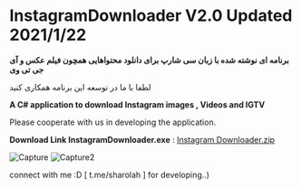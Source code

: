 # InstagramDownloader V2.0 Updated 2021/1/22
**برنامه ای نوشته شده با زبان سی شارپ برای دانلود محتواهایی همچون فیلم عکس و آی جی تی وی**

لطفا با ما در توسعه این برنامه همکاری کنید


**A C# application to download Instagram images , Videos and IGTV**

Please cooperate with us in developing the application.

**Download Link InstagramDownloader.exe** :
[Instagram Downloader.zip](https://github.com/RonimaxTeam/InstagramDownloader/files/5858600/Instagram.Downloader.zip)



![Capture](https://user-images.githubusercontent.com/77751863/105541281-c588ce00-5d0c-11eb-9909-e6ffbe74f63c.PNG)
![Capture2](https://user-images.githubusercontent.com/77751863/105541411-f9fc8a00-5d0c-11eb-812b-8591c985afcb.PNG)


connect with me :D [ t.me/sharolah ] for developing..) 
